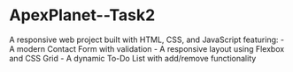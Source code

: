 # ApexPlanet--Task2
A responsive web project built with HTML, CSS, and JavaScript featuring: - A modern Contact Form with validation - A responsive layout using Flexbox and CSS Grid - A dynamic To-Do List with add/remove functionality
